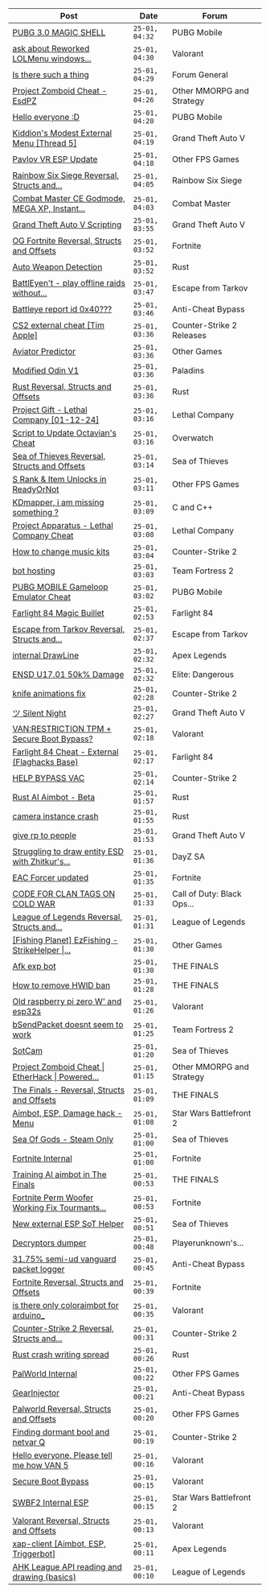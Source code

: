 |Post|Date|Forum|
|----|----|-----|
|[PUBG 3.0 MAGIC SHELL](https://www.unknowncheats.me/forum/pubg-mobile/618808-pubg-3-0-magic-shell.html)|`25-01, 04:32`|PUBG Mobile|
|[ask about Reworked LOLMenu windows...](https://www.unknowncheats.me/forum/valorant/620399-reworked-lolmenu-windows-compatibility.html)|`25-01, 04:30`|Valorant|
|[Is there such a thing](https://www.unknowncheats.me/forum/forum-general/620697-is-there-such-a-thing.html)|`25-01, 04:29`|Forum General|
|[Project Zomboid Cheat - EsdPZ](https://www.unknowncheats.me/forum/other-mmorpg-and-strategy/584072-project-zomboid-cheat-esdpz.html)|`25-01, 04:26`|Other MMORPG and Strategy|
|[Hello everyone :D](https://www.unknowncheats.me/forum/pubg-mobile/620764-hello.html)|`25-01, 04:20`|PUBG Mobile|
|[Kiddion's Modest External Menu \[Thread 5\]](https://www.unknowncheats.me/forum/grand-theft-auto-v/576854-kiddions-modest-external-menu-thread-5-a.html)|`25-01, 04:19`|Grand Theft Auto V|
|[Pavlov VR ESP Update](https://www.unknowncheats.me/forum/other-fps-games/616256-pavlov-vr-esp-update.html)|`25-01, 04:18`|Other FPS Games|
|[Rainbow Six Siege Reversal, Structs and...](https://www.unknowncheats.me/forum/rainbow-six-siege/255148-rainbow-six-siege-reversal-structs-offsets.html)|`25-01, 04:05`|Rainbow Six Siege|
|[Combat Master CE Godmode, MEGA XP, Instant...](https://www.unknowncheats.me/forum/combat-master/583715-combat-master-ce-godmode-mega-xp-instant-weapon-player-max-level-attachment-mod.html)|`25-01, 04:03`|Combat Master|
|[Grand Theft Auto V Scripting](https://www.unknowncheats.me/forum/grand-theft-auto-v/144819-grand-theft-auto-scripting.html)|`25-01, 03:55`|Grand Theft Auto V|
|[OG Fortnite Reversal, Structs and Offsets](https://www.unknowncheats.me/forum/fortnite/596138-og-fortnite-reversal-structs-offsets.html)|`25-01, 03:52`|Fortnite|
|[Auto Weapon Detection](https://www.unknowncheats.me/forum/rust/620758-auto-weapon-detection.html)|`25-01, 03:52`|Rust|
|[BattlEyen't - play offline raids without...](https://www.unknowncheats.me/forum/escape-from-tarkov/481919-battleyent-play-offline-raids-battleye-live-version.html)|`25-01, 03:47`|Escape from Tarkov|
|[Battleye report id 0x40???](https://www.unknowncheats.me/forum/anti-cheat-bypass/620672-battleye-report-id-0x40.html)|`25-01, 03:46`|Anti-Cheat Bypass|
|[CS2 external cheat \[Tim Apple\]](https://www.unknowncheats.me/forum/counter-strike-2-releases/609206-cs2-external-cheat-tim-apple.html)|`25-01, 03:36`|Counter-Strike 2 Releases|
|[Aviator Predictor](https://www.unknowncheats.me/forum/other-games/611859-aviator-predictor.html)|`25-01, 03:36`|Other Games|
|[Modified Odin V1](https://www.unknowncheats.me/forum/paladins/585919-modified-odin-v1.html)|`25-01, 03:36`|Paladins|
|[Rust Reversal, Structs and Offsets](https://www.unknowncheats.me/forum/rust/164256-rust-reversal-structs-offsets.html)|`25-01, 03:36`|Rust|
|[Project Gift - Lethal Company \[01-12-24\]](https://www.unknowncheats.me/forum/lethal-company/618576-project-gift-lethal-company-01-12-24-a.html)|`25-01, 03:16`|Lethal Company|
|[Script to Update Octavian's Cheat](https://www.unknowncheats.me/forum/overwatch/606167-script-update-octavians-cheat.html)|`25-01, 03:16`|Overwatch|
|[Sea of Thieves Reversal, Structs and Offsets](https://www.unknowncheats.me/forum/sea-of-thieves/278391-sea-thieves-reversal-structs-offsets.html)|`25-01, 03:14`|Sea of Thieves|
|[S Rank & Item Unlocks in ReadyOrNot](https://www.unknowncheats.me/forum/other-fps-games/619504-rank-item-unlocks-readyornot.html)|`25-01, 03:11`|Other FPS Games|
|[KDmapper, i am missing something ?](https://www.unknowncheats.me/forum/c-and-c-/619341-kdmapper-am-missing.html)|`25-01, 03:09`|C and C++|
|[Project Apparatus - Lethal Company Cheat](https://www.unknowncheats.me/forum/lethal-company/616587-project-apparatus-lethal-company-cheat.html)|`25-01, 03:08`|Lethal Company|
|[How to change music kits](https://www.unknowncheats.me/forum/counter-strike-2-a/620755-change-music-kits.html)|`25-01, 03:04`|Counter-Strike 2|
|[bot hosting](https://www.unknowncheats.me/forum/team-fortress-2-a/620439-bot-hosting.html)|`25-01, 03:03`|Team Fortress 2|
|[PUBG MOBILE Gameloop Emulator Cheat](https://www.unknowncheats.me/forum/pubg-mobile/576303-pubg-mobile-gameloop-emulator-cheat.html)|`25-01, 03:02`|PUBG Mobile|
|[Farlight 84 Magic Buillet](https://www.unknowncheats.me/forum/farlight-84-a/619162-farlight-84-magic-buillet.html)|`25-01, 02:53`|Farlight 84|
|[Escape from Tarkov Reversal, Structs and...](https://www.unknowncheats.me/forum/escape-from-tarkov/226519-escape-tarkov-reversal-structs-offsets.html)|`25-01, 02:37`|Escape from Tarkov|
|[internal DrawLine](https://www.unknowncheats.me/forum/apex-legends/620750-internal-drawline.html)|`25-01, 02:32`|Apex Legends|
|[ENSD U17.01 50k% Damage](https://www.unknowncheats.me/forum/elite-dangerous/615946-ensd-u17-01-50k-damage.html)|`25-01, 02:32`|Elite: Dangerous|
|[knife animations fix](https://www.unknowncheats.me/forum/counter-strike-2-a/620749-knife-animations-fix.html)|`25-01, 02:28`|Counter-Strike 2|
|[ツ Silent Night](https://www.unknowncheats.me/forum/grand-theft-auto-v/604599-silent-night.html)|`25-01, 02:27`|Grand Theft Auto V|
|[VAN:RESTRICTION TPM + Secure Boot Bypass?](https://www.unknowncheats.me/forum/valorant/620746-van-restriction-tpm-secure-boot-bypass.html)|`25-01, 02:18`|Valorant|
|[Farlight 84 Cheat - External (Flaghacks Base)](https://www.unknowncheats.me/forum/farlight-84-a/611333-farlight-84-cheat-external-flaghacks-base.html)|`25-01, 02:17`|Farlight 84|
|[HELP BYPASS VAC](https://www.unknowncheats.me/forum/counter-strike-2-a/619397-help-bypass-vac.html)|`25-01, 02:14`|Counter-Strike 2|
|[Rust AI Aimbot - Beta](https://www.unknowncheats.me/forum/rust/620721-rust-ai-aimbot-beta.html)|`25-01, 01:57`|Rust|
|[camera instance crash](https://www.unknowncheats.me/forum/rust/620743-camera-instance-crash.html)|`25-01, 01:55`|Rust|
|[give rp to people](https://www.unknowncheats.me/forum/grand-theft-auto-v/618310-rp-people.html)|`25-01, 01:53`|Grand Theft Auto V|
|[Struggling to draw entity ESD with Zhitkur's...](https://www.unknowncheats.me/forum/dayz-sa/620258-struggling-draw-entity-esd-zhitkurs-external-esp.html)|`25-01, 01:36`|DayZ SA|
|[EAC Forcer updated](https://www.unknowncheats.me/forum/fortnite/618734-eac-forcer-updated.html)|`25-01, 01:35`|Fortnite|
|[CODE FOR CLAN TAGS ON COLD WAR](https://www.unknowncheats.me/forum/call-of-duty-black-ops-cold-war/514606-code-clan-tags-cold-war.html)|`25-01, 01:33`|Call of Duty: Black Ops...|
|[League of Legends Reversal, Structs and...](https://www.unknowncheats.me/forum/league-of-legends/310587-league-legends-reversal-structs-offsets.html)|`25-01, 01:31`|League of Legends|
|[\[Fishing Planet\] EzFishing - StrikeHelper \|...](https://www.unknowncheats.me/forum/other-games/503582-fishing-planet-ezfishing-strikehelper-fish-fight-free-premium.html)|`25-01, 01:30`|Other Games|
|[Afk exp bot](https://www.unknowncheats.me/forum/the-finals/620413-afk-exp-bot.html)|`25-01, 01:30`|THE FINALS|
|[How to remove HWID ban](https://www.unknowncheats.me/forum/the-finals/620529-remove-hwid-ban.html)|`25-01, 01:28`|THE FINALS|
|[Old raspberry pi zero W' and esp32s](https://www.unknowncheats.me/forum/valorant/620741-raspberry-pi-zero-esp32s.html)|`25-01, 01:26`|Valorant|
|[bSendPacket doesnt seem to work](https://www.unknowncheats.me/forum/team-fortress-2-a/620731-bsendpacket-doesnt.html)|`25-01, 01:25`|Team Fortress 2|
|[SotCam](https://www.unknowncheats.me/forum/sea-of-thieves/580178-sotcam.html)|`25-01, 01:20`|Sea of Thieves|
|[Project Zomboid Cheat \| EtherHack \| Powered...](https://www.unknowncheats.me/forum/other-mmorpg-and-strategy/590798-project-zomboid-cheat-etherhack-powered-java-41-78-16-a.html)|`25-01, 01:15`|Other MMORPG and Strategy|
|[The Finals - Reversal, Structs and Offsets](https://www.unknowncheats.me/forum/the-finals/516372-finals-reversal-structs-offsets.html)|`25-01, 01:09`|THE FINALS|
|[Aimbot, ESP, Damage hack - Menu](https://www.unknowncheats.me/forum/star-wars-battlefront-2-a/438759-aimbot-esp-damage-hack-menu.html)|`25-01, 01:08`|Star Wars Battlefront 2|
|[Sea Of Gods - Steam Only](https://www.unknowncheats.me/forum/sea-of-thieves/614719-sea-gods-steam.html)|`25-01, 01:00`|Sea of Thieves|
|[Fortnite Internal](https://www.unknowncheats.me/forum/fortnite/618060-fortnite-internal.html)|`25-01, 01:00`|Fortnite|
|[Training AI aimbot in The Finals](https://www.unknowncheats.me/forum/the-finals/616898-training-ai-aimbot-finals.html)|`25-01, 00:53`|THE FINALS|
|[Fortnite Perm Woofer Working Fix Tourmants...](https://www.unknowncheats.me/forum/fortnite/603652-fortnite-perm-woofer-fix-tourmants-kick.html)|`25-01, 00:53`|Fortnite|
|[New external ESP SoT Helper](https://www.unknowncheats.me/forum/sea-of-thieves/581265-external-esp-sot-helper.html)|`25-01, 00:51`|Sea of Thieves|
|[Decryptors dumper](https://www.unknowncheats.me/forum/playerunknown-s-battlegrounds/619952-decryptors-dumper.html)|`25-01, 00:48`|Playerunknown's...|
|[31.75% semi-ud vanguard packet logger](https://www.unknowncheats.me/forum/anti-cheat-bypass/620617-31-75-semi-ud-vanguard-packet-logger.html)|`25-01, 00:45`|Anti-Cheat Bypass|
|[Fortnite Reversal, Structs and Offsets](https://www.unknowncheats.me/forum/fortnite/235061-fortnite-reversal-structs-offsets.html)|`25-01, 00:39`|Fortnite|
|[is there only coloraimbot for arduino_](https://www.unknowncheats.me/forum/valorant/619775-coloraimbot-arduino_.html)|`25-01, 00:35`|Valorant|
|[Counter-Strike 2 Reversal, Structs and...](https://www.unknowncheats.me/forum/counter-strike-2-a/576077-counter-strike-2-reversal-structs-offsets.html)|`25-01, 00:31`|Counter-Strike 2|
|[Rust crash writing spread](https://www.unknowncheats.me/forum/rust/620737-rust-crash-writing-spread.html)|`25-01, 00:26`|Rust|
|[PalWorld Internal](https://www.unknowncheats.me/forum/other-fps-games/620394-palworld-internal.html)|`25-01, 00:22`|Other FPS Games|
|[GearInjector](https://www.unknowncheats.me/forum/anti-cheat-bypass/619987-gearinjector.html)|`25-01, 00:21`|Anti-Cheat Bypass|
|[Palworld Reversal, Structs and Offsets](https://www.unknowncheats.me/forum/other-fps-games/620076-palworld-reversal-structs-offsets.html)|`25-01, 00:20`|Other FPS Games|
|[Finding dormant bool and netvar Q](https://www.unknowncheats.me/forum/counter-strike-2-a/620618-finding-dormant-bool-netvar.html)|`25-01, 00:19`|Counter-Strike 2|
|[Hello everyone. Please tell me how VAN 5](https://www.unknowncheats.me/forum/valorant/620481-hello-please-tell-van-5-a.html)|`25-01, 00:16`|Valorant|
|[Secure Boot Bypass](https://www.unknowncheats.me/forum/valorant/618547-secure-boot-bypass.html)|`25-01, 00:15`|Valorant|
|[SWBF2 Internal ESP](https://www.unknowncheats.me/forum/star-wars-battlefront-2-a/581560-swbf2-internal-esp.html)|`25-01, 00:15`|Star Wars Battlefront 2|
|[Valorant Reversal, Structs and Offsets](https://www.unknowncheats.me/forum/valorant/385792-valorant-reversal-structs-offsets.html)|`25-01, 00:13`|Valorant|
|[xap-client \[Aimbot, ESP, Triggerbot\]](https://www.unknowncheats.me/forum/apex-legends/606842-xap-client-aimbot-esp-triggerbot.html)|`25-01, 00:11`|Apex Legends|
|[AHK League API reading and drawing (basics)](https://www.unknowncheats.me/forum/league-of-legends/579870-ahk-league-api-reading-drawing-basics.html)|`25-01, 00:10`|League of Legends|
